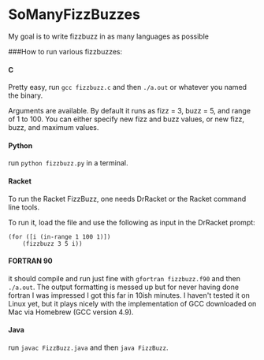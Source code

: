 # SoManyFizzBuzzes
My goal is to write fizzbuzz in as many languages as possible



###How to run various fizzbuzzes:

#### C

Pretty easy, run `gcc fizzbuzz.c` and then `./a.out` or whatever you named the binary.

Arguments are available. By default it runs as fizz = 3, buzz = 5, and range of 1 to 100. You can either specify new fizz and buzz values, or new fizz, buzz, and maximum values.

#### Python

run `python fizzbuzz.py` in a terminal.

#### Racket
To run the Racket FizzBuzz, one needs DrRacket or the Racket command line tools.

To run it, load the file and use the following as input in the DrRacket prompt:

    (for ([i (in-range 1 100 1)])
        (fizzbuzz 3 5 i))

#### FORTRAN 90

it should compile and run just fine with `gfortran fizzbuzz.f90` and then `./a.out`. The output formatting is messed up but for never having done fortran I was impressed I got this far in 10ish minutes. I haven't tested it on Linux yet, but it plays nicely with the implementation of GCC downloaded on Mac via Homebrew (GCC version 4.9).

#### Java

run `javac FizzBuzz.java` and then `java FizzBuzz`.
